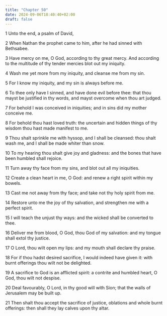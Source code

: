 ```yaml
---
title: "Chapter 50"
date: 2024-09-06T18:40:40+02:00
draft: false
---
```




1 Unto the end, a psalm of David,

2 When Nathan the prophet came to him, after he had sinned with Bethsabee.

3 Have mercy on me, O God, according to thy great mercy. And according to the multitude of thy tender mercies blot out my iniquity.

4 Wash me yet more from my iniquity, and cleanse me from my sin.

5 For I know my iniquity, and my sin is always before me.

6 To thee only have I sinned, and have done evil before thee: that thou mayst be justified in thy words, and mayst overcome when thou art judged.

7 For behold I was conceived in iniquities; and in sins did my mother conceive me.

8 For behold thou hast loved truth: the uncertain and hidden things of thy wisdom thou hast made manifest to me.

9 Thou shalt sprinkle me with hyssop, and I shall be cleansed: thou shalt wash me, and I shall be made whiter than snow.

10 To my hearing thou shalt give joy and gladness: and the bones that have been humbled shall rejoice.

11 Turn away thy face from my sins, and blot out all my iniquities.

12 Create a clean heart in me, O God: and renew a right spirit within my bowels.

13 Cast me not away from thy face; and take not thy holy spirit from me.

14 Restore unto me the joy of thy salvation, and strengthen me with a perfect spirit.

15 I will teach the unjust thy ways: and the wicked shall be converted to thee.

16 Deliver me from blood, O God, thou God of my salvation: and my tongue shall extol thy justice.

17 O Lord, thou wilt open my lips: and my mouth shall declare thy praise.

18 For if thou hadst desired sacrifice, I would indeed have given it: with burnt offerings thou wilt not be delighted.

19 A sacrifice to God is an afflicted spirit: a contrite and humbled heart, O God, thou wilt not despise.

20 Deal favourably, O Lord, in thy good will with Sion; that the walls of Jerusalem may be built up.

21 Then shalt thou accept the sacrifice of justice, oblations and whole burnt offerings: then shall they lay calves upon thy altar.

